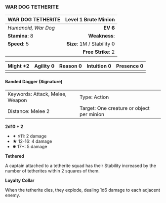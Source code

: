 ### WAR DOG TETHERITE

| WAR DOG TETHERITE   |   **Level 1 Brute Minion** |
| :------------------ | -------------------------: |
| *Humanoid, War Dog* |                   **EV 6** |
| **Stamina**: 8      |              **Weakness**: |
| **Speed**: 5        | **Size**: 1M / Stability 0 |
|                     |         **Free Strike**: 2 |

| **Might** +2 | **Agility** 0 | **Reason** 0 | **Intuition** 0 | **Presence** 0 |
| ------------ | ------------- | ------------ | --------------- | -------------- |
|              |               |              |                 |                |

#### Banded Dagger (Signature)

|                                 |                                           |
| :------------------------------ | :---------------------------------------- |
| Keywords: Attack, Melee, Weapon | Type: Action                              |
| Distance: Melee 2               | Target: One creature or object per minion |

**2d10 + 2**

- ✦ ≤11: 2 damage
- ★ 12-16: 4 damage
- ✸ 17+: 5 damage

**Tethered**

A captain attached to a tetherite squad has their Stability increased by the number of tetherites within 2 squares of them.

**Loyalty Collar**

When the tetherite dies, they explode, dealing 1d6 damage to each adjacent enemy.
